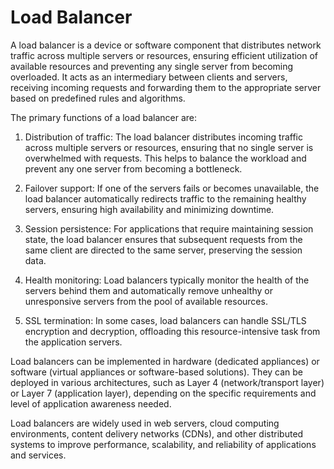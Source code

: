 # Load Balancer

A load balancer is a device or software component that distributes network traffic across multiple servers or resources, ensuring efficient utilization of available resources and preventing any single server from becoming overloaded. It acts as an intermediary between clients and servers, receiving incoming requests and forwarding them to the appropriate server based on predefined rules and algorithms.

The primary functions of a load balancer are:

1. Distribution of traffic: The load balancer distributes incoming traffic across multiple servers or resources, ensuring that no single server is overwhelmed with requests. This helps to balance the workload and prevent any one server from becoming a bottleneck.

2. Failover support: If one of the servers fails or becomes unavailable, the load balancer automatically redirects traffic to the remaining healthy servers, ensuring high availability and minimizing downtime.

3. Session persistence: For applications that require maintaining session state, the load balancer ensures that subsequent requests from the same client are directed to the same server, preserving the session data.

4. Health monitoring: Load balancers typically monitor the health of the servers behind them and automatically remove unhealthy or unresponsive servers from the pool of available resources.

5. SSL termination: In some cases, load balancers can handle SSL/TLS encryption and decryption, offloading this resource-intensive task from the application servers.

Load balancers can be implemented in hardware (dedicated appliances) or software (virtual appliances or software-based solutions). They can be deployed in various architectures, such as Layer 4 (network/transport layer) or Layer 7 (application layer), depending on the specific requirements and level of application awareness needed.

Load balancers are widely used in web servers, cloud computing environments, content delivery networks (CDNs), and other distributed systems to improve performance, scalability, and reliability of applications and services.